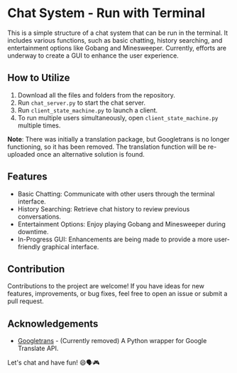 # Chat System - Run with Terminal

This is a simple structure of a chat system that can be run in the terminal. It includes various functions, such as basic chatting, history searching, and entertainment options like Gobang and Minesweeper. Currently, efforts are underway to create a GUI to enhance the user experience.

## How to Utilize

1. Download all the files and folders from the repository.
2. Run `chat_server.py` to start the chat server.
3. Run `client_state_machine.py` to launch a client.
4. To run multiple users simultaneously, open `client_state_machine.py` multiple times.

**Note**: There was initially a translation package, but Googletrans is no longer functioning, so it has been removed. The translation function will be re-uploaded once an alternative solution is found.

## Features

- Basic Chatting: Communicate with other users through the terminal interface.
- History Searching: Retrieve chat history to review previous conversations.
- Entertainment Options: Enjoy playing Gobang and Minesweeper during downtime.
- In-Progress GUI: Enhancements are being made to provide a more user-friendly graphical interface.

## Contribution

Contributions to the project are welcome! If you have ideas for new features, improvements, or bug fixes, feel free to open an issue or submit a pull request.


## Acknowledgements

- [Googletrans](https://github.com/ssut/py-googletrans) - (Currently removed) A Python wrapper for Google Translate API.

Let's chat and have fun! 😄🗣️🎮
